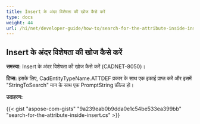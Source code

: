 ```yaml
---
title: Insert के अंदर विशेषता की खोज कैसे करें
type: docs
weight: 44
url: /hi/net/developer-guide/how-to/search-for-the-attribute-inside-insert/
---
```


## **Insert के अंदर विशेषता की खोज कैसे करें**

**समस्या:** Insert के अंदर विशेषता की खोज कैसे करें (CADNET-8050)।

**टिप्स:** इसके लिए, CadEntityTypeName.ATTDEF प्रकार के साथ एक इकाई प्राप्त करें और इसमें "StringToSearch" मान के साथ एक PromptString फ़ील्ड हो।

**उदाहरण:**

{{< gist "aspose-com-gists" "9a239eab0b9dda0e1c54be533ea399bb" "search-for-the-attribute-inside-insert.cs" >}}
